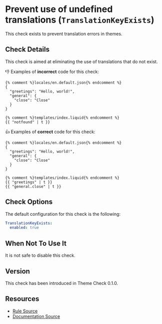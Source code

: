 # Prevent use of undefined translations (`TranslationKeyExists`)

This check exists to prevent translation errors in themes.

## Check Details

This check is aimed at eliminating the use of translations that do not exist.

:-1: Examples of **incorrect** code for this check:

```liquid
{% comment %}locales/en.default.json{% endcomment %}
{
  "greetings": "Hello, world!",
  "general": {
    "close": "Close"
  }
}

{% comment %}templates/index.liquid{% endcomment %}
{{ "notfound" | t }}
```

:+1: Examples of **correct** code for this check:

```liquid
{% comment %}locales/en.default.json{% endcomment %}
{
  "greetings": "Hello, world!",
  "general": {
    "close": "Close"
  }
}

{% comment %}templates/index.liquid{% endcomment %}
{{ "greetings" | t }}
{{ "general.close" | t }}
```

## Check Options

The default configuration for this check is the following:

```yaml
TranslationKeyExists:
  enabled: true
```

## When Not To Use It

It is not safe to disable this check.

## Version

This check has been introduced in Theme Check 0.1.0.

## Resources

- [Rule Source][codesource]
- [Documentation Source][docsource]

[codesource]: /lib/theme_check/checks/translation_key_exists.rb
[docsource]: /docs/checks/translation_key_exists.md
